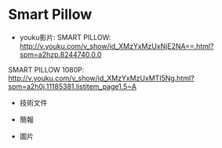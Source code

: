 # Smart Pillow

* youku影片:
SMART PILLOW:
http://v.youku.com/v_show/id_XMzYxMzUxNjE2NA==.html?spm=a2hzp.8244740.0.0

SMART PILLOW 1080P:
http://v.youku.com/v_show/id_XMzYxMzUxMTI5Ng.html?spm=a2h0j.11185381.listitem_page1.5~A

* 技術文件

* 簡報

* 圖片
